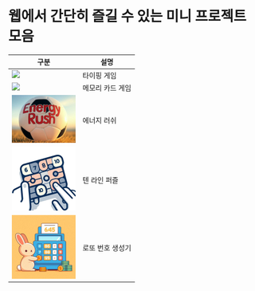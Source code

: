 # 웹에서 간단히 즐길 수 있는 미니 프로젝트 모음

| 구분                                                                        | 설명             |
| --------------------------------------------------------------------------- | ---------------- |
| [<img src="typing-game/icon.png" width="128">](/typing-game/index.html)     | 타이핑 게임      |
| [<img src="memory-card/icon.jpg" width="128">](/memory-card/index.html)     | 메모리 카드 게임 |
| [<img src="energy-rush/icon.jpg" width="128">](/energy-rush/index.html)     | 에너지 러쉬      |
| [<img src="tenlinepuzzle/icon.png" width="128">](/tenlinepuzzle/index.html) | 텐 라인 퍼즐     |
| [<img src="lotto/icon.jpg" width="128">](/lotto/index.html)                 | 로또 번호 생성기 |
